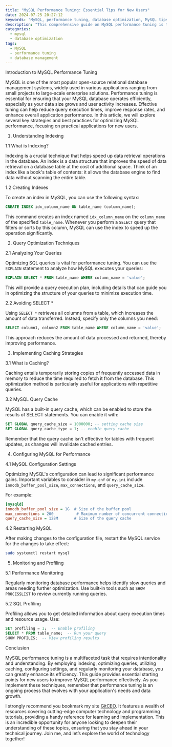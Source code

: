 ```yaml
---
title: "MySQL Performance Tuning: Essential Tips for New Users"
date: 2024-07-25 20:27:12
keywords: "MySQL, performance tuning, database optimization, MySQL tips, SQL performance"
description: "This comprehensive guide on MySQL performance tuning is tailored for newcomers to streamline database operations and enhance system efficiency. It covers critical techniques such as indexing, query optimization, caching strategies, and configuration adjustments to ensure optimal database performance. Focusing on practical methodologies, it helps users identify performance bottlenecks and implements best practices through clear step-by-step instructions and code examples. By understanding these core concepts, users can maximize their MySQL database performance and ensure a responsive and scalable application environment."
categories:
  - mysql
  - database optimization
tags:
  - MySQL
  - performance tuning
  - database management
---
```


Introduction to MySQL Performance Tuning

MySQL is one of the most popular open-source relational database management systems, widely used in various applications ranging from small projects to large-scale enterprise solutions. Performance tuning is essential for ensuring that your MySQL database operates efficiently, especially as your data size grows and user activity increases. Effective tuning can help reduce query execution times, improve response rates, and enhance overall application performance. In this article, we will explore several key strategies and best practices for optimizing MySQL performance, focusing on practical applications for new users.

<!-- more -->

1. Understanding Indexing

1.1 What is Indexing?

Indexing is a crucial technique that helps speed up data retrieval operations in the database. An index is a data structure that improves the speed of data retrieval on a database table at the cost of additional space. Think of an index like a book's table of contents: it allows the database engine to find data without scanning the entire table.

1.2 Creating Indexes

To create an index in MySQL, you can use the following syntax:

```sql
CREATE INDEX idx_column_name ON table_name (column_name);
```

This command creates an index named `idx_column_name` on the `column_name` of the specified `table_name`. Whenever you perform a `SELECT` query that filters or sorts by this column, MySQL can use the index to speed up the operation significantly.

2. Query Optimization Techniques

2.1 Analyzing Your Queries

Optimizing SQL queries is vital for performance tuning. You can use the `EXPLAIN` statement to analyze how MySQL executes your queries:

```sql
EXPLAIN SELECT * FROM table_name WHERE column_name = 'value';
```

This will provide a query execution plan, including details that can guide you in optimizing the structure of your queries to minimize execution time.

2.2 Avoiding SELECT *

Using `SELECT *` retrieves all columns from a table, which increases the amount of data transferred. Instead, specify only the columns you need:

```sql
SELECT column1, column2 FROM table_name WHERE column_name = 'value';
```

This approach reduces the amount of data processed and returned, thereby improving performance.

3. Implementing Caching Strategies

3.1 What is Caching?

Caching entails temporarily storing copies of frequently accessed data in memory to reduce the time required to fetch it from the database. This optimization method is particularly useful for applications with repetitive queries.

3.2 MySQL Query Cache

MySQL has a built-in query cache, which can be enabled to store the results of SELECT statements. You can enable it with:

```sql
SET GLOBAL query_cache_size = 1000000; -- setting cache size
SET GLOBAL query_cache_type = 1; -- enable query cache
```

Remember that the query cache isn't effective for tables with frequent updates, as changes will invalidate cached entries.

4. Configuring MySQL for Performance

4.1 MySQL Configuration Settings

Optimizing MySQL's configuration can lead to significant performance gains. Important variables to consider in `my.cnf` or `my.ini` include `innodb_buffer_pool_size`, `max_connections`, and `query_cache_size`. 

For example:
```ini
[mysqld]
innodb_buffer_pool_size = 1G  # Size of the buffer pool
max_connections = 200          # Maximum number of concurrent connections
query_cache_size = 128M       # Size of the query cache
```

4.2 Restarting MySQL

After making changes to the configuration file, restart the MySQL service for the changes to take effect:

```bash
sudo systemctl restart mysql
```

5. Monitoring and Profiling

5.1 Performance Monitoring

Regularly monitoring database performance helps identify slow queries and areas needing further optimization. Use built-in tools such as `SHOW PROCESSLIST` to review currently running queries.

5.2 SQL Profiling

Profiling allows you to get detailed information about query execution times and resource usage. Use:

```sql
SET profiling = 1;  -- Enable profiling
SELECT * FROM table_name;  -- Run your query
SHOW PROFILES;  -- View profiling results
```

Conclusion

MySQL performance tuning is a multifaceted task that requires intentionality and understanding. By employing indexing, optimizing queries, utilizing caching, configuring settings, and regularly monitoring your database, you can greatly enhance its efficiency. This guide provides essential starting points for new users to improve MySQL performance effectively. As you implement these techniques, remember that performance tuning is an ongoing process that evolves with your application's needs and data growth.

I strongly recommend you bookmark my site [GitCEO](https://gitceo.com). It features a wealth of resources covering cutting-edge computer technology and programming tutorials, providing a handy reference for learning and implementation. This is an incredible opportunity for anyone looking to deepen their understanding of these topics, ensuring that you stay ahead in your technical journey. Join me, and let’s explore the world of technology together!